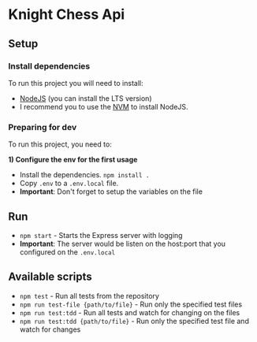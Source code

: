 # Knight Chess Api 

## Setup

### Install dependencies

To run this project you will need to install:

- [NodeJS](https://nodejs.org/en/) (you can install the LTS version)
- I recommend you to use the [NVM](https://github.com/creationix/nvm) to install NodeJS.

### Preparing for dev

To run this project, you need to:

**1) Configure the env for the first usage**

- Install the dependencies. `npm install .`
- Copy `.env` to a `.env.local` file.
- **Important**: Don't forget to setup the variables on the file 


## Run

- `npm start` - Starts the Express server with logging
- **Important**: The server would be listen on the host:port that you configured on the `.env.local` 


## Available scripts 

- `npm test` - Run all tests from the repository 
- `npm run test-file {path/to/file}` - Run only the specified test files 
- `npm run test:tdd` - Run all tests and watch for changing on the files 
- `npm run test:tdd {path/to/file}` - Run only the specified test file and watch for changes 
